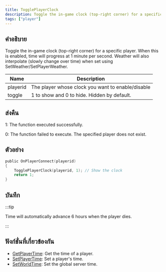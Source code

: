 ```yaml
---
title: TogglePlayerClock
description: Toggle the in-game clock (top-right corner) for a specific player.
tags: ["player"]
---
```


## คำอธิบาย

Toggle the in-game clock (top-right corner) for a specific player. When this is enabled, time will progress at 1 minute per second. Weather will also interpolate (slowly change over time) when set using SetWeather/SetPlayerWeather.

| Name     | Description                                       |
| -------- | ------------------------------------------------- |
| playerid | The player whose clock you want to enable/disable |
| toggle   | 1 to show and 0 to hide. Hidden by default.       |

## ส่งคืน

1: The function executed successfully.

0: The function failed to execute. The specified player does not exist.

## ตัวอย่าง

```c
public OnPlayerConnect(playerid)
{
    TogglePlayerClock(playerid, 1); // Show the clock
    return 1;
}
```

## บันทึก

:::tip

Time will automatically advance 6 hours when the player dies.

:::

## ฟังก์ชั่นที่เกี่ยวข้องกัน

- [GetPlayerTime](../functions/GetPlayerTime.md): Get the time of a player.
- [SetPlayerTime](../functions/SetPlayerTime.md): Set a player's time.
- [SetWorldTime](../functions/SetWorldTime.md): Set the global server time.
